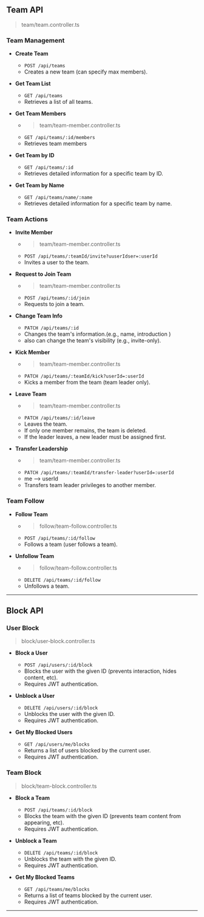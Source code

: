 ## Team API

> team/team.controller.ts

### Team Management

-   **Create Team**

    -   `POST /api/teams`
    -   Creates a new team (can specify max members).

-   **Get Team List**

    -   `GET /api/teams`
    -   Retrieves a list of all teams.

-   **Get Team Members**

    -   > team/team-member.controller.ts
    -   `GET /api/teams/:id/members`
    -   Retrieves team members

-   **Get Team by ID**

    -   `GET /api/teams/:id`
    -   Retrieves detailed information for a specific team by ID.

-   **Get Team by Name**
    -   `GET /api/teams/name/:name`
    -   Retrieves detailed information for a specific team by name.

### Team Actions

-   **Invite Member**

    -   > team/team-member.controller.ts
    -   `POST /api/teams/:teamId/invite?uuserIdser=:userId`
    -   Invites a user to the team.

-   **Request to Join Team**

    -   > team/team-member.controller.ts
    -   `POST /api/teams/:id/join`
    -   Requests to join a team.

-   **Change Team Info**

    -   `PATCH /api/teams/:id`
    -   Changes the team's information.(e.g., name, introduction )
    -   also can change the team's visibility (e.g., invite-only).

-   **Kick Member**

    -   > team/team-member.controller.ts
    -   `PATCH /api/teams/:teamId/kick?userId=:userId`
    -   Kicks a member from the team (team leader only).

-   **Leave Team**

    -   > team/team-member.controller.ts
    -   `PATCH /api/teams/:id/leave`
    -   Leaves the team.
    -   If only one member remains, the team is deleted.
    -   If the leader leaves, a new leader must be assigned first.

-   **Transfer Leadership**
    -   > team/team-member.controller.ts
    -   `PATCH /api/teams/:teamId/transfer-leader?userId=:userId`
    -   me --> userId
    -   Transfers team leader privileges to another member.

### Team Follow

-   **Follow Team**

    -   > follow/team-follow.controller.ts
    -   `POST /api/teams/:id/follow`
    -   Follows a team (user follows a team).

-   **Unfollow Team**
    -   > follow/team-follow.controller.ts
    -   `DELETE /api/teams/:id/follow`
    -   Unfollows a team.

---

## Block API

### User Block

> block/user-block.controller.ts

-   **Block a User**

    -   `POST /api/users/:id/block`
    -   Blocks the user with the given ID (prevents interaction, hides content, etc).
    -   Requires JWT authentication.

-   **Unblock a User**

    -   `DELETE /api/users/:id/block`
    -   Unblocks the user with the given ID.
    -   Requires JWT authentication.

-   **Get My Blocked Users**
    -   `GET /api/users/me/blocks`
    -   Returns a list of users blocked by the current user.
    -   Requires JWT authentication.

### Team Block

> block/team-block.controller.ts

-   **Block a Team**

    -   `POST /api/teams/:id/block`
    -   Blocks the team with the given ID (prevents team content from appearing, etc).
    -   Requires JWT authentication.

-   **Unblock a Team**

    -   `DELETE /api/teams/:id/block`
    -   Unblocks the team with the given ID.
    -   Requires JWT authentication.

-   **Get My Blocked Teams**
    -   `GET /api/teams/me/blocks`
    -   Returns a list of teams blocked by the current user.
    -   Requires JWT authentication.

---
